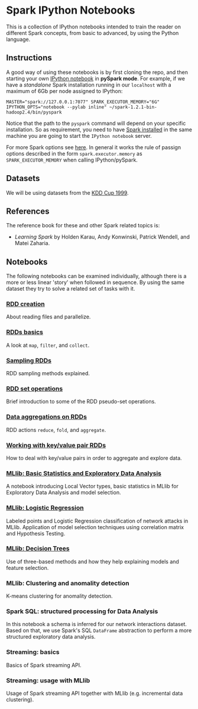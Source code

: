 # Spark IPython Notebooks  

This is a collection of IPython notebooks intended to train the reader
on different Spark concepts, from basic to advanced, by using the Python
language.  

## Instructions  

A good way of using these notebooks is by first cloning the repo, and then 
starting your own [IPython notebook](http://ipython.org/notebook.html) in 
**pySpark mode**. For example, if we have a *standalone* Spark installation
running in our `localhost` with a maximum of 6Gb per node assigned to IPython:  

    MASTER="spark://127.0.0.1:7077" SPARK_EXECUTOR_MEMORY="6G" IPYTHON_OPTS="notebook --pylab inline" ~/spark-1.2.1-bin-hadoop2.4/bin/pyspark

Notice that the path to the `pyspark` command will depend on your specific 
installation. So as requirement, you need to have
[Spark installed](https://spark.apache.org/docs/latest/index.html) in 
the same machine you are going to start the `IPython notebook` server.     

For more Spark options see [here](https://spark.apache.org/docs/latest/spark-standalone.html). In general it works the rule of passign options 
described in the form `spark.executor.memory` as `SPARK_EXECUTOR_MEMORY` when
calling IPython/pySpark.   
 
## Datasets  

We will be using datasets from the [KDD Cup 1999](http://kdd.ics.uci.edu/databases/kddcup99/kddcup99.html).

## References

The reference book for these and other Spark related topics is:  

- *Learning Spark* by Holden Karau, Andy Konwinski, Patrick Wendell, and Matei Zaharia.  

## Notebooks  

The following notebooks can be examined individually, although there is a more
or less linear 'story' when followed in sequence. By using the same dataset
they try to solve a related set of tasks with it.  
 
### [RDD creation](https://github.com/jadianes/spark-py-notebooks/blob/master/nb1-rdd-creation/nb1-rdd-creation.ipynb)  

About reading files and parallelize.  
  
### [RDDs basics](https://github.com/jadianes/spark-py-notebooks/blob/master/nb2-rdd-basics/nb2-rdd-basics.ipynb)

A look at `map`, `filter`, and `collect`.  
  
### [Sampling RDDs](https://github.com/jadianes/spark-py-notebooks/blob/master/nb3-rdd-sampling/nb3-rdd-sampling.ipynb)  

RDD sampling methods explained.    
  
### [RDD set operations](https://github.com/jadianes/spark-py-notebooks/blob/master/nb4-rdd-set/nb4-rdd-set.ipynb)    

Brief introduction to some of the RDD pseudo-set operations.  

### [Data aggregations on RDDs](https://github.com/jadianes/spark-py-notebooks/blob/master/nb5-rdd-aggregations/nb5-rdd-aggregations.ipynb)  

RDD actions `reduce`, `fold`, and `aggregate`.   

### [Working with key/value pair RDDs](https://github.com/jadianes/spark-py-notebooks/blob/master/nb6-rdd-key-value/nb6-rdd-key-value.ipynb)    

How to deal with key/value pairs in order to aggregate and explore data.  
  
### [MLlib: Basic Statistics and Exploratory Data Analysis](https://github.com/jadianes/spark-py-notebooks/blob/master/nb7-mllib-statistics/nb7-mllib-statistics.ipynb)    

A notebook introducing Local Vector types, basic statistics 
in MLlib for Exploratory Data Analysis and model selection.  
  
### [MLlib: Logistic Regression](https://github.com/jadianes/spark-py-notebooks/blob/master/nb8-mllib-logit/nb8-mllib-logit.ipynb)     

Labeled points and Logistic Regression classification of network attacks in MLlib.
Application of model selection techniques using correlation matrix and Hypothesis Testing.    

### [MLlib: Decision Trees](https://github.com/jadianes/spark-py-notebooks/blob/master/nb9-mllib-trees/nb9-mllib-trees.ipynb)  

Use of three-based methods and how they help explaining models and
 feature selection.  

### MLlib: Clustering and anomality detection   

K-means clustering for anomality detection.  

### Spark SQL: structured processing for Data Analysis  

In this notebook a schema is inferred for our network interactions dataset. Based on that, we use
Spark's SQL `DataFrame` abstraction to perform a more structured exploratory data analysis.  

### Streaming: basics  

Basics of Spark streaming API.  

### Streaming: usage with MLlib  

Usage of Spark streaming API together with MLlib (e.g. incremental data clustering).  
